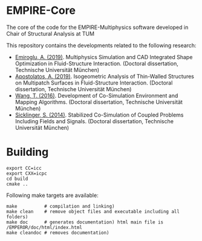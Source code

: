 # EMPIRE-Core
The core of the code for the EMPIRE-Multiphysics software developed in Chair of Structural Analysis at TUM

This repository contains the developments related to the following research:
- [Emiroglu, A. (2019)](https://mediatum.ub.tum.de/1473366). Multiphysics Simulation and CAD Integrated Shape Optimization in Fluid-Structure Interaction. (Doctoral dissertation, Technische Universität München)
- [Apostolatos, A. (2019)](https://mediatum.ub.tum.de/1453663). Isogeometric Analysis of Thin-Walled Structures on Multipatch Surfaces in Fluid-Structure Interaction. (Doctoral dissertation, Technische Universität München)
- [Wang, T. (2016)](https://mediatum.ub.tum.de/1281102). Development of Co-Simulation Environment and Mapping Algorithms. (Doctoral dissertation, Technische Universität München)
- [Sicklinger, S. (2014)](https://mediatum.ub.tum.de/1223319). Stabilized Co-Simulation of Coupled Problems Including Fields and Signals. (Doctoral dissertation, Technische Universität München)

# Building
```
export CC=icc
export CXX=icpc
cd build
cmake ..
```
Following make targets are available:
```
make          # compilation and linking)
make clean    # remove object files and executable including all folders)
make doc      # generates documentation) html main file is  /EMPEROR/doc/html/index.html
make cleandoc # removes documentation)
```
